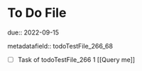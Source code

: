 # To Do File

due:: 2022-09-15

metadatafield:: todoTestFile_266_68

- [ ] Task of todoTestFile_266 1 [[Query me]]
